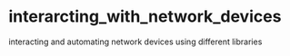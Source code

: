 # interarcting_with_network_devices
 interacting and automating network devices using different libraries
